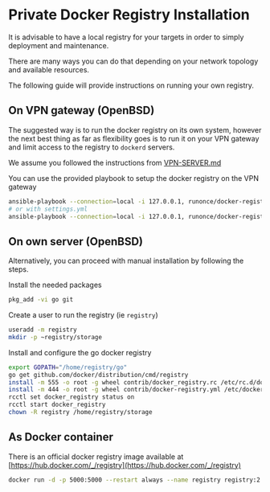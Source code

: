 # Private Docker Registry Installation

It is advisable to have a local registry for your targets in order to simply deployment and maintenance.

There are many ways you can do that depending on your network topology and available resources.

The following guide will provide instructions on running your own registry.

## On VPN gateway (OpenBSD)
The suggested way is to run the docker registry on its own system, however the
next best thing as far as flexibility goes is to run it on your VPN gateway and
limit access to the registry to `dockerd` servers.

We assume you followed the instructions from [VPN-SERVER.md](VPN-SERVER.md)

You can use the provided playbook to setup the docker registry on the VPN gateway
```sh
ansible-playbook --connection=local -i 127.0.0.1, runonce/docker-registry.yml
# or with settings.yml
ansible-playbook --connection=local -i 127.0.0.1, runonce/docker-registry.yml -e '@settings.yml'
```

## On own server (OpenBSD)
Alternatively, you can proceed with manual installation by following the steps.

Install the needed packages
```sh
pkg_add -vi go git
```

Create a user to run the registry (ie `registry`)
```sh
useradd -m registry
mkdir -p ~registry/storage
```

Install and configure the go docker registry
```sh
export GOPATH="/home/registry/go"
go get github.com/docker/distribution/cmd/registry
install -m 555 -o root -g wheel contrib/docker_registry.rc /etc/rc.d/docker_registry
install -m 444 -o root -g wheel contrib/docker-registry.yml /etc/docker-registry.yml
rcctl set docker_registry status on
rcctl start docker_registry
chown -R registry /home/registry/storage
```

## As Docker container
There is an official docker registry image available at [https://hub.docker.com/_/registry](https://hub.docker.com/_/registry)
```sh
docker run -d -p 5000:5000 --restart always --name registry registry:2
```
